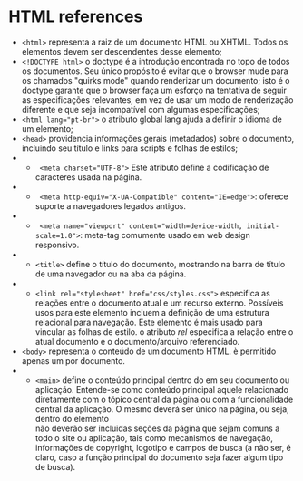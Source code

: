 # HTML references

-  `<html>` representa a raiz de um documento HTML ou XHTML. Todos os elementos devem ser descendentes desse elemento;
-  `<!DOCTYPE html>` o doctype é a introdução encontrada no topo de todos os documentos. Seu único propósito é evitar que o browser mude para os chamados "quirks mode" quando renderizar um documento; isto é o doctype garante que o browser faça um esforço na tentativa de seguir as especificações relevantes, em vez de usar um modo de renderização diferente e que seja incompatível com algumas especificações;
-  `<html lang="pt-br">` o atributo global lang ajuda a definir o idioma de um elemento;
- `<head>` providencia informações gerais (metadados) sobre o documento, incluindo seu título e links para scripts e folhas de estilos;
- - ` <meta charset="UTF-8">` Este atributo define a codificação de caracteres usada na página.
- - ` <meta http-equiv="X-UA-Compatible" content="IE=edge">`: oferece suporte a navegadores legados antigos.
- - ` <meta name="viewport" content="width=device-width, initial-scale=1.0">`: meta-tag comumente usado em web design responsivo.
- - `<title>` define o título do documento, mostrando na barra de título de uma navegador ou na aba da página.
- - `<link rel="stylesheet" href="css/styles.css">` especifica as relações entre o documento atual e um recurso externo. Possíveis usos para este elemento incluem a definição de uma estrutura relacional para navegação. Este elemento é mais usado para vincular as folhas de estilo. o atributo _rel_ especifica a relação entre o atual documento e o documento/arquivo referenciado.
- `<body>` representa o conteúdo de um documento HTML. è permitido apenas um <body> por documento.
- - `<main>` define o conteúdo principal dentro do <body> em seu documento ou aplicação. Entende-se como conteúdo principal aquele relacionado diretamente com o tópico central da página ou com a funcionalidade central da aplicação. O mesmo deverá ser único na página, ou seja, dentro do elemento <main> não deverão ser incluidas seções da página que sejam comuns a todo o site ou aplicação, tais como mecanismos de navegação, informações de copyright, logotipo e campos de busca (a não ser, é claro, caso a função principal do documento seja fazer algum tipo de busca).
